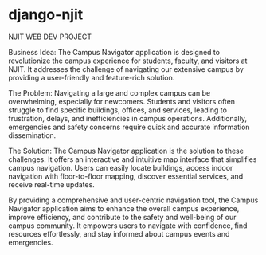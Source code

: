 # django-njit
NJIT WEB DEV PROJECT

Business Idea:
The Campus Navigator application is designed to revolutionize the campus experience for students, faculty, and visitors at NJIT. It addresses the challenge of navigating our extensive campus by providing a user-friendly and feature-rich solution.

The Problem:
Navigating a large and complex campus can be overwhelming, especially for newcomers.
Students and visitors often struggle to find specific buildings, offices, and services, leading to frustration, delays, and inefficiencies in campus operations. Additionally, emergencies and safety concerns require quick and accurate information dissemination.

The Solution:
The Campus Navigator application is the solution to these challenges. It offers an interactive and intuitive map interface that simplifies campus navigation. Users can easily locate buildings, access indoor navigation with floor-to-floor mapping, discover essential services, and receive real-time updates.

By providing a comprehensive and user-centric navigation tool, the Campus Navigator
application aims to enhance the overall campus experience, improve efficiency, and contribute to the safety and well-being of our campus community. It empowers users to navigate with confidence, find resources effortlessly, and stay informed about campus events and emergencies.